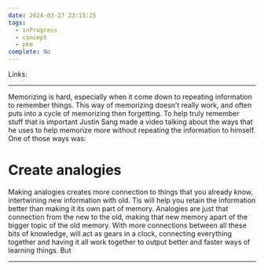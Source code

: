 ```yaml
---
date: 2024-03-27 23:15:25
tags:
  - inProgress
  - concept
  - pkm
complete: No
---
```

Links: 

---
Memorizing is hard, especially when it come down to repeating information to remember things. This way of memorizing doesn’t really work, and often puts into a cycle of memorizing then forgetting. To help truly remember stuff that is important Justin Sang made a video talking about the ways that he uses to help memorize more without repeating the information to himself. One of those ways was:
# Create analogies
Making analogies creates more connection to things that you already know, intertwining new information with old. Tis will help you retain the information better than making it its own part of memory. Analogies are just that connection from the new to the old, making that new memory apart of the bigger topic of the old memory. With more connections between all these bits of knowledge, will act as gears in a clock, connecting everything together and having it all work together to output better and faster ways of learning things. But 

---
